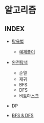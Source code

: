 # 알고리즘

## INDEX
- [탐욕법](탐욕법(Greedy).md)
  - [예제풀이](Greedy_Ex.swift)
  
- [완전탐색](완전탐색.md)
  - 순열
  - 재귀
  - BFS
  - DFS
  - 비트마스크
 
- DP
- [BFS & DFS](DFS&BFS.swift)
